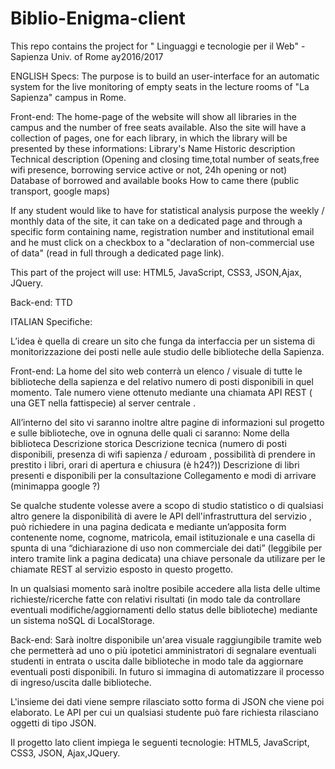 # Biblio-Enigma-client
This repo contains the project for " Linguaggi e tecnologie per il Web" - Sapienza Univ. of Rome ay2016/2017

ENGLISH
Specs:
The purpose is to build an user-interface for an automatic system for the live monitoring of empty seats in the lecture rooms of "La Sapienza" campus in Rome.

Front-end:
The home-page of the website will show all libraries in the campus and the number of free seats available.
Also the site will have a collection of pages, one for each library, in which the library will be presented by these informations:
Library's Name
Historic description
Technical description (Opening and closing time,total number of seats,free wifi presence, borrowing service active or not, 24h opening or not)
Database of borrowed and available books 
How to came there (public transport, google maps)

If any student would like to have for statistical analysis purpose the weekly / monthly data of the site,
it can take on a dedicated page and through a specific form containing name, registration number and institutional email
and he must click on a checkbox to a "declaration of non-commercial use of data" (read in full through a dedicated page link).


This part of the project will use: HTML5, JavaScript, CSS3, JSON,Ajax, JQuery.

Back-end:
TTD

ITALIAN
Specifiche:

L’idea è quella di creare un sito che funga da interfaccia per un sistema di monitorizzazione dei posti nelle aule studio
delle biblioteche della Sapienza. 


Front-end:
La home del sito web conterrà un elenco / visuale di tutte le biblioteche della sapienza e del relativo numero di posti disponibili in quel momento. Tale numero viene ottenuto mediante una chiamata API REST ( una GET nella fattispecie) al server centrale .


All’interno del sito vi saranno inoltre altre pagine di informazioni sul progetto e sulle biblioteche, ove in ognuna delle quali ci saranno:
Nome della biblioteca
Descrizione storica 
Descrizione tecnica (numero di posti disponibili, presenza di wifi sapienza / eduroam , possibilità di prendere in prestito i libri, orari di apertura e chiusura (è h24?))
Descrizione di libri presenti e disponibili per la consultazione
Collegamento e modi di arrivare (minimappa google ?)


Se qualche studente volesse avere a scopo di studio statistico o di qualsiasi altro genere la disponibilità di avere le API dell'infrastruttura del servizio , può richiedere in una pagina dedicata e mediante un’apposita form contenente nome, cognome, matricola, email istituzionale e una casella di spunta di una “dichiarazione di uso non commerciale dei dati” (leggibile per intero tramite link a pagina dedicata) una chiave personale da utilizare per le chiamate REST al servizio esposto in questo progetto.

In un qualsiasi momento sarà inoltre posibile accedere alla lista delle ultime richieste/ricerche fatte con relativi risultati (in modo tale da controllare eventuali modifiche/aggiornamenti dello status delle biblioteche) mediante un sistema noSQL di LocalStorage.

Back-end:
Sarà inoltre disponibile un'area visuale raggiungibile tramite web che permetterà ad uno o più ipotetici amministratori di segnalare eventuali studenti in entrata o uscita dalle biblioteche in modo tale da aggiornare eventuali posti disponibili.
In futuro si immagina di automatizzare il processo di ingreso/uscita dalle biblioteche.

L'insieme dei dati viene sempre rilasciato sotto forma di JSON che viene poi elaborato. Le API per cui un qualsiasi studente può fare richiesta rilasciano oggetti di tipo JSON.

Il progetto lato client impiega le seguenti tecnologie: HTML5, JavaScript, CSS3, JSON, Ajax,JQuery.
